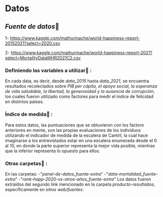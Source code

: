 # Datos

## _*Fuente de datos*_🔎
1- https://www.kaggle.com/mathurinache/world-happiness-report-20152021?select=2020.csv

2- https://www.kaggle.com/mathurinache/world-happiness-report-2021?select=MortalityDataWHR2021C2.csv

### Definiendo las variables a utilizar📗 :

En cada data, es decir, desde *data_2015* hasta *data_2021*, se encuentra resultados recolectados sobre *PIB per cápita, el apoyo social, la esperanza de vida saludable, la libertad, la generosidad y la ausencia de corrupción*, los cuales fueron utilizado como factores para medir el índice de felicidad en distintos países.

### Índice de medida🧮 :
Para estos datos, las puntuaciones que se obtuvieron con los factore anteriores en mente, son las propias evaluaciones de los individuos utilizando el indicador de medida de la escalera de Cantril, la cual hace imaginarse a los entrevistados estar en una escalera enumerada desde el 0 al 10, en donde la parte superior representa la mejor vida posible, mientras que la inferior representa lo opuesto para ellos.

### Otras carpetas📌 :

En las carpetas:
-"*panel-de-datos_fuente-extra*"
-"*data-mortalidad_fuente-extra*"
-"*rank-happ-2020-vs-otros-años_fuente-extra*"
Los datos fueron extraídos del segundo link mencionado en la carpeta _*producto-resultados*_, específicamente en *sitios web/fuentes*.
